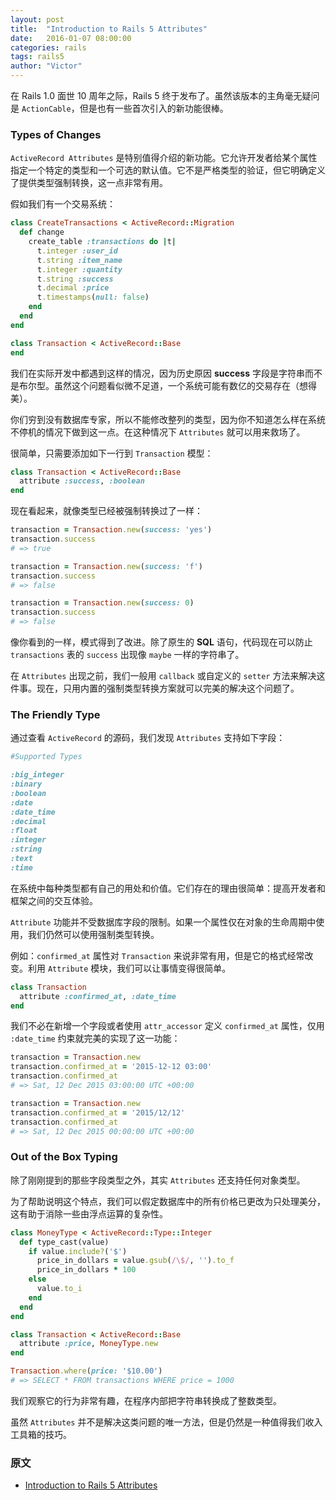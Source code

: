 ```yaml
---
layout: post
title:  "Introduction to Rails 5 Attributes"
date:   2016-01-07 08:00:00
categories: rails
tags: rails5
author: "Victor"
---
```


在 Rails 1.0 面世 10 周年之际，Rails 5 终于发布了。虽然该版本的主角毫无疑问是 `ActionCable`，但是也有一些首次引入的新功能很棒。

### Types of Changes

`ActiveRecord Attributes` 是特别值得介绍的新功能。它允许开发者给某个属性指定一个特定的类型和一个可选的默认值。它不是严格类型的验证，但它明确定义了提供类型强制转换，这一点非常有用。

假如我们有一个交易系统：

```ruby
class CreateTransactions < ActiveRecord::Migration
  def change
    create_table :transactions do |t|
      t.integer :user_id
      t.string :item_name
      t.integer :quantity
      t.string :success
      t.decimal :price
      t.timestamps(null: false)
    end
  end
end

class Transaction < ActiveRecord::Base
end
```

我们在实际开发中都遇到这样的情况，因为历史原因 **success** 字段是字符串而不是布尔型。虽然这个问题看似微不足道，一个系统可能有数亿的交易存在（想得美）。

你们穷到没有数据库专家，所以不能修改整列的类型，因为你不知道怎么样在系统不停机的情况下做到这一点。在这种情况下 `Attributes` 就可以用来救场了。

很简单，只需要添加如下一行到 `Transaction` 模型：

```ruby
class Transaction < ActiveRecord::Base
  attribute :success, :boolean
end
```

现在看起来，就像类型已经被强制转换过了一样：

```ruby
transaction = Transaction.new(success: 'yes')
transaction.success
# => true

transaction = Transaction.new(success: 'f')
transaction.success
# => false

transaction = Transaction.new(success: 0)
transaction.success
# => false
```

像你看到的一样，模式得到了改进。除了原生的 **SQL** 语句，代码现在可以防止 `transactions` 表的 `success` 出现像 `maybe` 一样的字符串了。

在 `Attributes` 出现之前，我们一般用 `callback` 或自定义的 `setter` 方法来解决这件事。现在，只用内置的强制类型转换方案就可以完美的解决这个问题了。

### The Friendly Type

通过查看 `ActiveRecord` 的源码，我们发现 `Attributes` 支持如下字段：

```ruby
#Supported Types

:big_integer
:binary
:boolean
:date
:date_time
:decimal
:float
:integer
:string
:text
:time
```

在系统中每种类型都有自己的用处和价值。它们存在的理由很简单：提高开发者和框架之间的交互体验。

`Attribute` 功能并不受数据库字段的限制。如果一个属性仅在对象的生命周期中使用，我们仍然可以使用强制类型转换。

例如：`confirmed_at` 属性对 `Transaction` 来说非常有用，但是它的格式经常改变。利用 `Attribute` 模块，我们可以让事情变得很简单。

```ruby
class Transaction
  attribute :confirmed_at, :date_time
end
```

我们不必在新增一个字段或者使用 `attr_accessor` 定义 `confirmed_at` 属性，仅用 `:date_time` 约束就完美的实现了这一功能：

```ruby
transaction = Transaction.new
transaction.confirmed_at = '2015-12-12 03:00'
transaction.confirmed_at
# => Sat, 12 Dec 2015 03:00:00 UTC +00:00

transaction = Transaction.new
transaction.confirmed_at = '2015/12/12'
transaction.confirmed_at
# => Sat, 12 Dec 2015 00:00:00 UTC +00:00
```

### Out of the Box Typing

除了刚刚提到的那些字段类型之外，其实 `Attributes` 还支持任何对象类型。

为了帮助说明这个特点，我们可以假定数据库中的所有价格已更改为只处理美分，这有助于消除一些由浮点运算的复杂性。

```ruby
class MoneyType < ActiveRecord::Type::Integer
  def type_cast(value)
    if value.include?('$')
      price_in_dollars = value.gsub(/\$/, '').to_f
      price_in_dollars * 100
    else
      value.to_i
    end
  end
end
```

```ruby
class Transaction < ActiveRecord::Base
  attribute :price, MoneyType.new
end
```

```ruby
Transaction.where(price: '$10.00')
# => SELECT * FROM transactions WHERE price = 1000
```

我们观察它的行为非常有趣，在程序内部把字符串转换成了整数类型。

虽然 `Attributes` 并不是解决这类问题的唯一方法，但是仍然是一种值得我们收入工具箱的技巧。

### 原文

* [Introduction to Rails 5 Attributes](http://jakeyesbeck.com/2015/12/20/rails-5-attributes)
